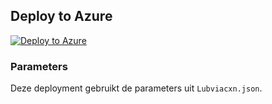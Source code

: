 ## Deploy to Azure

[![Deploy to Azure](https://aka.ms/deploytoazurebutton)](https://portal.azure.com/#create/Microsoft.Template/uri/https%3A%2F%2Fraw.githubusercontent.com%2Flbonjean%2Ftestgodmode%2Fmain%2Fazlighthouse%2Fmain.bicep)

### Parameters
Deze deployment gebruikt de parameters uit `Lubviacxn.json`.